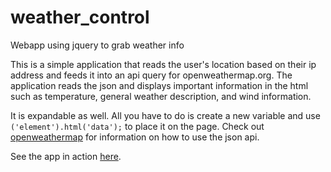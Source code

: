 # weather_control
Webapp using jquery to grab weather info

This is a simple application that reads the user's location based on their ip address and feeds it into an api query for openweathermap.org. The application reads the json and displays important information in the html such as temperature, general weather description, and wind information.

It is expandable as well. All you have to do is create a new variable and use ```('element').html('data');``` to place it on the page. Check out [openweathermap](http://openweathermap.org) for information on how to use the json api.

See the app in action [here](ffx01.github.io/weather_control).
